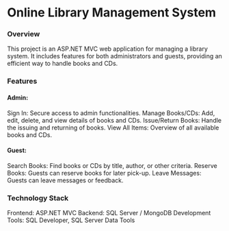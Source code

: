 <h1> Online Library Management System </h1>
<h3> Overview </h3>
<p>This project is an ASP.NET MVC web application for managing a library system. It includes features for both administrators and guests, providing an efficient way to handle books and CDs.</p>

<h3> Features </h3>
<h4> Admin: </h4>
Sign In: Secure access to admin functionalities.
Manage Books/CDs: Add, edit, delete, and view details of books and CDs.
Issue/Return Books: Handle the issuing and returning of books.
View All Items: Overview of all available books and CDs.

<h4> Guest: </h4>
Search Books: Find books or CDs by title, author, or other criteria.
Reserve Books: Guests can reserve books for later pick-up.
Leave Messages: Guests can leave messages or feedback.

<h3> Technology Stack </h3>
Frontend: ASP.NET MVC
Backend: SQL Server / MongoDB
Development Tools: SQL Developer, SQL Server Data Tools
